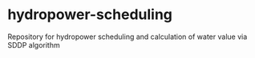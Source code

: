 # hydropower-scheduling
Repository for hydropower scheduling and calculation of water value via SDDP algorithm
